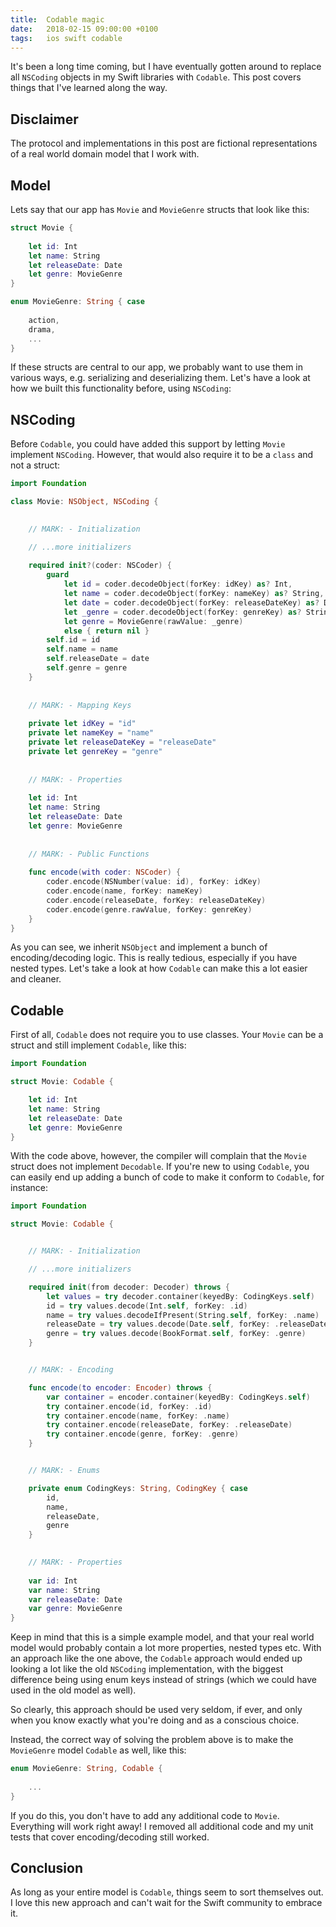 ```yaml
---
title:  Codable magic
date:   2018-02-15 09:00:00 +0100
tags:	ios swift codable
---
```



It's been a long time coming, but I have eventually gotten around to replace all
`NSCoding` objects in my Swift libraries with `Codable`. This post covers things
that I've learned along the way.


## Disclaimer

The protocol and implementations in this post are fictional representations of a
real world domain model that I work with.


## Model

Lets say that our app has `Movie` and `MovieGenre` structs that look like this:

```swift
struct Movie {
    
    let id: Int
    let name: String
    let releaseDate: Date
    let genre: MovieGenre
}

enum MovieGenre: String { case
    
    action,
    drama,
    ...
}
```

If these structs are central to our app, we probably want to use them in various
ways, e.g. serializing and deserializing them. Let's have a look at how we built
this functionality before, using `NSCoding`:


## NSCoding

Before `Codable`, you could have added this support by letting `Movie` implement
`NSCoding`. However, that would also require it to be a `class` and not a struct:

```swift
import Foundation

class Movie: NSObject, NSCoding {

    
    // MARK: - Initialization

    // ...more initializers
    
    required init?(coder: NSCoder) {
        guard
            let id = coder.decodeObject(forKey: idKey) as? Int,
            let name = coder.decodeObject(forKey: nameKey) as? String,
            let date = coder.decodeObject(forKey: releaseDateKey) as? Date,
            let _genre = coder.decodeObject(forKey: genreKey) as? String,
            let genre = MovieGenre(rawValue: _genre)
            else { return nil }
        self.id = id
        self.name = name
        self.releaseDate = date
        self.genre = genre
    }
    
    
    // MARK: - Mapping Keys
    
    private let idKey = "id"
    private let nameKey = "name"
    private let releaseDateKey = "releaseDate"
    private let genreKey = "genre"
    
    
    // MARK: - Properties
    
    let id: Int
    let name: String
    let releaseDate: Date
    let genre: MovieGenre
    
    
    // MARK: - Public Functions
    
    func encode(with coder: NSCoder) {
        coder.encode(NSNumber(value: id), forKey: idKey)
        coder.encode(name, forKey: nameKey)
        coder.encode(releaseDate, forKey: releaseDateKey)
        coder.encode(genre.rawValue, forKey: genreKey)
    }
}
```

As you can see, we inherit `NSObject` and implement a bunch of encoding/decoding
logic. This is really tedious, especially if you have nested types. Let's take a
look at how `Codable` can make this a lot easier and cleaner.


## Codable

First of all, `Codable` does not require you to use classes. Your `Movie` can be
a struct and still implement `Codable`, like this:

```swift
import Foundation

struct Movie: Codable {

    let id: Int
    let name: String
    let releaseDate: Date
    let genre: MovieGenre
}
```

With the code above, however, the compiler will complain that the `Movie` struct
does not implement `Decodable`. If you're new to using `Codable`, you can easily
end up adding a bunch of code to make it conform to `Codable`, for instance:


```swift
import Foundation

struct Movie: Codable {


    // MARK: - Initialization

    // ...more initializers

    required init(from decoder: Decoder) throws {
        let values = try decoder.container(keyedBy: CodingKeys.self)
        id = try values.decode(Int.self, forKey: .id)
        name = try values.decodeIfPresent(String.self, forKey: .name)
        releaseDate = try values.decode(Date.self, forKey: .releaseDate)
        genre = try values.decode(BookFormat.self, forKey: .genre)
    }


    // MARK: - Encoding

    func encode(to encoder: Encoder) throws {
        var container = encoder.container(keyedBy: CodingKeys.self)
        try container.encode(id, forKey: .id)
        try container.encode(name, forKey: .name)
        try container.encode(releaseDate, forKey: .releaseDate)
        try container.encode(genre, forKey: .genre)
    }


    // MARK: - Enums

    private enum CodingKeys: String, CodingKey { case
        id,
        name,
        releaseDate,
        genre
    }

    
    // MARK: - Properties
    
    var id: Int
    var name: String
    var releaseDate: Date
    var genre: MovieGenre
}
```

Keep in mind that this is a simple example model, and that your real world model
would probably contain a lot more properties, nested types etc. With an approach
like the one above, the `Codable` approach would ended up looking a lot like the
old `NSCoding` implementation, with the biggest difference being using enum keys
instead of strings (which we could have used in the old model as well).

So clearly, this approach should be used very seldom, if ever, and only when you
know exactly what you're doing and as a conscious choice.

Instead, the correct way of solving the problem above is to make the `MovieGenre`
model `Codable` as well, like this:

```swift
enum MovieGenre: String, Codable {
    
    ...
}
``` 

If you do this, you don't have to add any additional code to `Movie`. Everything
will work right away! I removed all additional code and my unit tests that cover
encoding/decoding still worked.


## Conclusion

As long as your entire model is `Codable`, things seem to sort themselves out. I
love this new approach and can't wait for the Swift community to embrace it.


